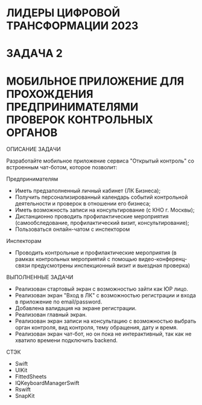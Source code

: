 # ЛИДЕРЫ ЦИФРОВОЙ ТРАНСФОРМАЦИИ 2023
# ЗАДАЧА 2
# МОБИЛЬНОЕ ПРИЛОЖЕНИЕ ДЛЯ ПРОХОЖДЕНИЯ ПРЕДПРИНИМАТЕЛЯМИ ПРОВЕРОК КОНТРОЛЬНЫХ ОРГАНОВ

ОПИСАНИЕ ЗАДАЧИ

Разработайте мобильное приложение сервиса "Открытый контроль" со встроенным чат-ботом, которое позволит: 

Предпринимателям 
- Иметь предзаполненный личный кабинет (ЛК Бизнеса);
- Получить персонализированный календарь событий контрольной деятельности и проверок в отношении его бизнеса;
- Иметь возможность записи на консультирование (с КНО г. Москвы);
- Дистанционно проводить профилактические мероприятия (самообследование, профилактический визит, консультирование);
- Пользоваться онлайн-чатом с инспектором 

Инспекторам
- Проводить контрольные и профилактические мероприятия (в рамках контрольных мероприятий с помощью видео-конференц-связи предусмотрены инспекционный визит и выездная проверка)

ВЫПОЛНЕННЫЕ ЗАДАЧИ

- Реализован стартовый экран с возможностью зайти как ЮР лицо.
- Реализован экран "Вход в ЛК" с возможностью регистрации и входа в приложение по email/password. 
- Добавлена валидация на экране регистрации.
- Реализован главный экран.
- Реализован экран записи на консультацию с возможностью выбрать орган контроля, вид контроля, тему обращения,
дату и время.
- Реализован экран чат-бот, но он пока не интерактивный, так как не хватило времени подключить backend.

СТЭК

- Swift
- UIKit
- FittedSheets
- IQKeyboardManagerSwift
- Rswift
- SnapKit
